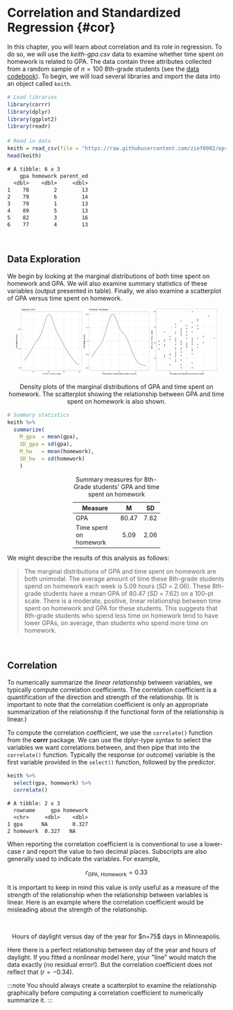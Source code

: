 # Correlation and Standardized Regression {#cor}




In this chapter, you will learn about correlation and its role in regression. To do so, we will use the *keith-gpa.csv* data to examine whether time spent on homework is related to GPA. The data contain three attributes collected from a random sample of $n=100$ 8th-grade students (see the [data codebook](http://zief0002.github.io/epsy-8251/codebooks/keith-gpa.html)). To begin, we will load several libraries and import the data into an object called `keith`. 


```r
# Load libraries
library(corrr)
library(dplyr)
library(ggplot2)
library(readr)

# Read in data
keith = read_csv(file = "https://raw.githubusercontent.com/zief0002/epsy-8251/master/data/keith-gpa.csv")
head(keith)
```

```
# A tibble: 6 x 3
    gpa homework parent_ed
  <dbl>    <dbl>     <dbl>
1    78        2        13
2    79        6        14
3    79        1        13
4    89        5        13
5    82        3        16
6    77        4        13
```

<br />


## Data Exploration

We begin by looking at the marginal distributions of both time spent on homework and GPA. We will also examine summary statistics of these variables (output presented in table). Finally, we also examine a scatterplot of GPA versus time spent on homework.

<div class="figure" style="text-align: center">
<img src="06-correlation_files/figure-html/unnamed-chunk-3-1.png" alt="Density plots of the marginal distributions of GPA and time spent on homework. The scatterplot showing the relationship between GPA and time spent on homework is also shown." width="31%" /><img src="06-correlation_files/figure-html/unnamed-chunk-3-2.png" alt="Density plots of the marginal distributions of GPA and time spent on homework. The scatterplot showing the relationship between GPA and time spent on homework is also shown." width="31%" /><img src="06-correlation_files/figure-html/unnamed-chunk-3-3.png" alt="Density plots of the marginal distributions of GPA and time spent on homework. The scatterplot showing the relationship between GPA and time spent on homework is also shown." width="31%" />
<p class="caption">Density plots of the marginal distributions of GPA and time spent on homework. The scatterplot showing the relationship between GPA and time spent on homework is also shown.</p>
</div>


```r
# Summary statistics
keith %>%
  summarize(
    M_gpa  = mean(gpa),
    SD_gpa = sd(gpa),
    M_hw   = mean(homework),
    SD_hw  = sd(homework)
    )
```



<table style="width:40%; margin-left: auto; margin-right: auto;" class="table">
<caption>Summary measures for 8th-Grade students' GPA and time spent on homework</caption>
 <thead>
  <tr>
   <th style="text-align:left;text-align: center;"> Measure </th>
   <th style="text-align:center;text-align: center;"> M </th>
   <th style="text-align:center;text-align: center;"> SD </th>
  </tr>
 </thead>
<tbody>
  <tr>
   <td style="text-align:left;"> GPA </td>
   <td style="text-align:center;"> 80.47 </td>
   <td style="text-align:center;"> 7.62 </td>
  </tr>
  <tr>
   <td style="text-align:left;"> Time spent on homework </td>
   <td style="text-align:center;"> 5.09 </td>
   <td style="text-align:center;"> 2.06 </td>
  </tr>
</tbody>
</table>

We might describe the results of this analysis as follows:

> The marginal distributions of GPA and time spent on homework are both unimodal. The average amount of time these 8th-grade students spend on homework each week is 5.09 hours (*SD* = 2.06). These 8th-grade students have a mean GPA of 80.47 (*SD* = 7.62) on a 100-pt scale. There is a moderate, positive, linear relationship between time spent on homework and GPA for these students. This suggests that 8th-grade students who spend less time on homework tend to have lower GPAs, on average, than students who spend more time on homework.

<br />


## Correlation

To numerically summarize the *linear relationship* between variables, we typically compute correlation coefficients. The correlation coefficient is a quantification of the direction and strength of the relationship. (It is important to note that the correlation coefficient is only an appropriate summarization of the relationship if the functional form of the relationship is linear.) 

To compute the correlation coefficient, we use the `correlate()` function from the **corrr** package. We can use the dplyr-type syntax to select the variables we want correlations between, and then pipe that into the `correlate()` function. Typically the response (or outcome) variable is the first variable provided in the `select()` function, followed by the predictor.


```r
keith %>%
  select(gpa, homework) %>%
  correlate()
```

```
# A tibble: 2 x 3
  rowname     gpa homework
  <chr>     <dbl>    <dbl>
1 gpa      NA        0.327
2 homework  0.327   NA    
```

When reporting the correlation coefficient is is conventional to use a lower-case $r$ and report the value to two decimal places. Subscripts are also generally used to indicate the variables. For example,

$$
r_{\mathrm{GPA,~Homework}} = 0.33
$$

It is important to keep in mind this value is only useful as a measure of the strength of the relationship when the relationship between variables is linear. Here is an example where the correlation coefficient would be misleading about the strength of the relationship.

<div class="figure" style="text-align: center">
<img src="06-correlation_files/figure-html/unnamed-chunk-7-1.png" alt="Hours of daylight versus day of the year for $n=75$ days in Minneapolis." width="3in" />
<p class="caption">Hours of daylight versus day of the year for $n=75$ days in Minneapolis.</p>
</div>

Here there is a perfect relationship between day of the year and hours of daylight. If you fitted a nonlinear model here, your "line" would match the data exactly (no residual error!). But the correlation coefficient does not reflect that ($r=-0.34$).

:::note
You should always create a scatterplot to examine the relationship graphically before computing a correlation coefficient to numerically summarize it. 
:::


